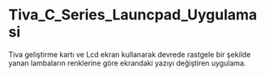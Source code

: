 # Tiva_C_Series_Launcpad_Uygulamasi
Tiva geliştirme kartı ve Lcd ekran kullanarak devrede rastgele bir şekilde yanan lambaların renklerine göre ekrandaki yazıyı değiştiren uygulama.
